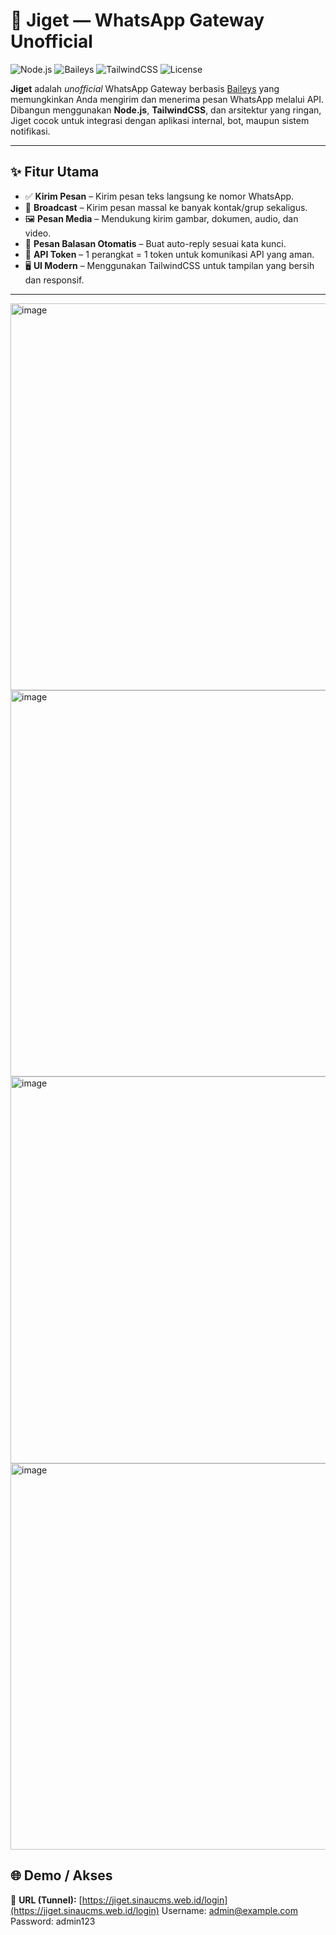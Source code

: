 # 📡 Jiget — WhatsApp Gateway Unofficial

![Node.js](https://img.shields.io/badge/Node.js-18+-green?style=flat-square)
![Baileys](https://img.shields.io/badge/Baileys-WA_Gateway-blue?style=flat-square)
![TailwindCSS](https://img.shields.io/badge/Tailwind-CSS-38B2AC?style=flat-square)
![License](https://img.shields.io/badge/license-MIT-yellow?style=flat-square)

**Jiget** adalah *unofficial* WhatsApp Gateway berbasis [Baileys](https://github.com/WhiskeySockets/Baileys) yang memungkinkan Anda mengirim dan menerima pesan WhatsApp melalui API.  
Dibangun menggunakan **Node.js**, **TailwindCSS**, dan arsitektur yang ringan, Jiget cocok untuk integrasi dengan aplikasi internal, bot, maupun sistem notifikasi.

---

## ✨ Fitur Utama

- ✅ **Kirim Pesan** – Kirim pesan teks langsung ke nomor WhatsApp.  
- 📢 **Broadcast** – Kirim pesan massal ke banyak kontak/grup sekaligus.  
- 🖼 **Pesan Media** – Mendukung kirim gambar, dokumen, audio, dan video.  
- 🤖 **Pesan Balasan Otomatis** – Buat auto-reply sesuai kata kunci.  
- 🔑 **API Token** – 1 perangkat = 1 token untuk komunikasi API yang aman.  
- 🖥 **UI Modern** – Menggunakan TailwindCSS untuk tampilan yang bersih dan responsif.  

---

<img width="1366" height="619" alt="image" src="https://github.com/user-attachments/assets/c89e42f7-274f-426f-b979-c5ffc8698198" />

<img width="1366" height="618" alt="image" src="https://github.com/user-attachments/assets/c4462451-aea1-495c-b6c5-6849a06dd7cb" />

<img width="1366" height="619" alt="image" src="https://github.com/user-attachments/assets/ce8e3adc-7b28-4e17-b57e-ec55e97a2d97" />

<img width="1366" height="618" alt="image" src="https://github.com/user-attachments/assets/e7d7c4d3-979a-485b-a08b-19c060e3d902" />

## 🌐 Demo / Akses

🔗 **URL (Tunnel):** [https://jiget.sinaucms.web.id/login](https://jiget.sinaucms.web.id/login)
Username: admin@example.com
Password: admin123





